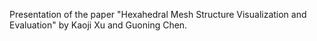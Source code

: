 
Presentation of the paper "Hexahedral Mesh Structure Visualization and
Evaluation" by Kaoji Xu and Guoning Chen.

